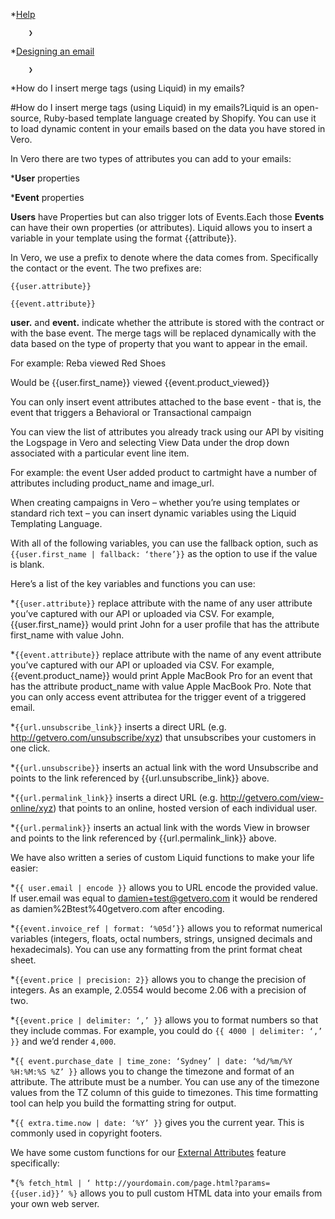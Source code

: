 *[Help](/help)

        ❯
        
*[Designing an email](/help/designing-an-email)

        ❯
        
*How do I insert merge tags (using Liquid) in my emails?
    
#How do I insert merge tags (using Liquid) in my emails?Liquid is an open-source, Ruby-based template language created by Shopify. You can use it to load dynamic content in your emails based on the data you have stored in Vero.

In Vero there are two types of attributes you can add to your emails:

***User**
 properties


***Event**
 properties

**Users**
 have 
Properties but can also trigger lots of 
Events.Each those 
**Events**
 can have their own properties (or attributes). Liquid allows you to insert a variable in your template using the format {{attribute}}.

In Vero, we use a prefix to denote where the data comes from. Specifically the contact or the event. The two prefixes are:


`{{user.attribute}}`


`{{event.attribute}}`

**user.**
 and 
**event.**
 indicate whether the attribute is stored with the contract or with the base event. The merge tags will be replaced dynamically with the data based on the type of property that you want to appear in the email.

For example: Reba viewed Red Shoes


Would be {{user.first_name}} viewed {{event.product_viewed}}

You can only insert event attributes attached to the base event - that is, the event that triggers a Behavioral or Transactional campaign

You can view the list of attributes you already track using our API by visiting the 
Logspage in Vero and selecting 
View Data under the drop down associated with a particular event line item.

For example: the event 
User added product to cartmight have a number of attributes including 
product_name and 
image_url.

When creating campaigns in Vero – whether you’re using templates or standard rich text – you can insert dynamic variables using the Liquid Templating Language.

With all of the following variables, you can use the fallback option, such as `{{user.first_name | fallback: ‘there’}}` as the option to use if the value is blank.

Here’s a list of the key variables and functions you can use:

*`{{user.attribute}}` replace attribute with the name of any user attribute you’ve captured with our API or uploaded via CSV. For example, {{user.first_name}} would print John for a user profile that has the attribute first_name with value John.


*`{{event.attribute}}` replace attribute with the name of any event attribute you’ve captured with our API or uploaded via CSV. For example, {{event.product_name}} would print Apple MacBook Pro for an event that has the attribute product_name with value Apple MacBook Pro. Note that you can only access event attributea for the trigger event of a triggered email.


*`{{url.unsubscribe_link}}` inserts a direct URL (e.g. http://getvero.com/unsubscribe/xyz) that unsubscribes your customers in one click.


*`{{url.unsubscribe}}` inserts an actual link with the word Unsubscribe and points to the link referenced by {{url.unsubscribe_link}} above.


*`{{url.permalink_link}}` inserts a direct URL (e.g. http://getvero.com/view-online/xyz) that points to an online, hosted version of each individual user.


*`{{url.permalink}}` inserts an actual link with the words View in browser and points to the link referenced by {{url.permalink_link}} above.

We have also written a series of custom Liquid functions to make your life easier:

*`{{ user.email | encode }}` allows you to URL encode the provided value. If user.email was equal to damien+test@getvero.com it would be rendered as damien%2Btest%40getvero.com after encoding.


*`{{event.invoice_ref | format: ‘%05d’}}` allows you to reformat numerical variables (integers, floats, octal numbers, strings, unsigned decimals and hexadecimals). You can use any formatting from the print format cheat sheet.


*`{{event.price | precision: 2}}` allows you to change the precision of integers. As an example, 2.0554 would become 2.06 with a precision of two.


*`{{event.price | delimiter: ‘,’ }}` allows you to format numbers so that they include commas. For example, you could do `{{ 4000 | delimiter: ‘,’ }}` and we’d render `4,000`.


*`{{ event.purchase_date | time_zone: ‘Sydney’ | date: ‘%d/%m/%Y %H:%M:%S %Z’ }}` allows you to change the timezone and format of an attribute. The attribute must be a number. You can use any of the timezone values from the TZ column of this guide to timezones. This time formatting tool can help you build the formatting string for output.


*`{{ extra.time.now | date: ‘%Y’ }}` gives you the current year. This is commonly used in copyright footers.

We have some custom functions for our 
[External Attributes](http://www.getvero.com/help/designing-an-email/what-are-external-attributes/) feature specifically:

*`{% fetch_html | ‘ http://yourdomain.com/page.html?params= {{user.id}}’ %}` allows you to pull custom HTML data into your emails from your own web server.